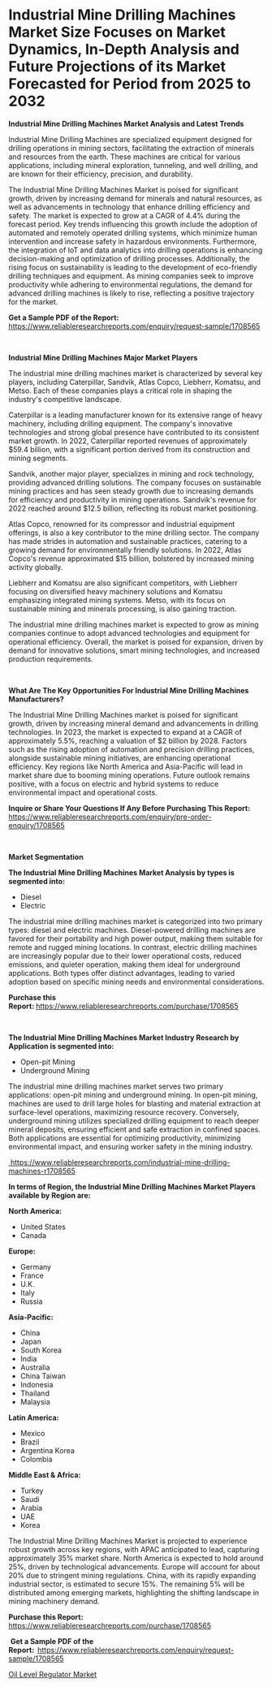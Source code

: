 <p><h1>Industrial Mine Drilling Machines Market Size Focuses on Market Dynamics, In-Depth Analysis and Future Projections of its Market Forecasted for Period from 2025 to 2032</h1></p><p><strong>Industrial Mine Drilling Machines Market Analysis and Latest Trends</strong></p>
<p><p>Industrial Mine Drilling Machines are specialized equipment designed for drilling operations in mining sectors, facilitating the extraction of minerals and resources from the earth. These machines are critical for various applications, including mineral exploration, tunneling, and well drilling, and are known for their efficiency, precision, and durability.</p><p>The Industrial Mine Drilling Machines Market is poised for significant growth, driven by increasing demand for minerals and natural resources, as well as advancements in technology that enhance drilling efficiency and safety. The market is expected to grow at a CAGR of 4.4% during the forecast period. Key trends influencing this growth include the adoption of automated and remotely operated drilling systems, which minimize human intervention and increase safety in hazardous environments. Furthermore, the integration of IoT and data analytics into drilling operations is enhancing decision-making and optimization of drilling processes. Additionally, the rising focus on sustainability is leading to the development of eco-friendly drilling techniques and equipment. As mining companies seek to improve productivity while adhering to environmental regulations, the demand for advanced drilling machines is likely to rise, reflecting a positive trajectory for the market.</p></p>
<p><strong>Get a Sample PDF of the Report:&nbsp;</strong> <a href="https://www.reliableresearchreports.com/enquiry/request-sample/1708565?utm_campaign=3262&utm_medium=2&utm_source=Github&utm_content=ia&utm_term=27032025&utm_id=industrial-mine-drilling-machines">https://www.reliableresearchreports.com/enquiry/request-sample/1708565</a></p>
<p>&nbsp;</p>
<p><strong>Industrial Mine Drilling Machines Major Market Players</strong></p>
<p><p>The industrial mine drilling machines market is characterized by several key players, including Caterpillar, Sandvik, Atlas Copco, Liebherr, Komatsu, and Metso. Each of these companies plays a critical role in shaping the industry's competitive landscape.</p><p>Caterpillar is a leading manufacturer known for its extensive range of heavy machinery, including drilling equipment. The company's innovative technologies and strong global presence have contributed to its consistent market growth. In 2022, Caterpillar reported revenues of approximately $59.4 billion, with a significant portion derived from its construction and mining segments.</p><p>Sandvik, another major player, specializes in mining and rock technology, providing advanced drilling solutions. The company focuses on sustainable mining practices and has seen steady growth due to increasing demands for efficiency and productivity in mining operations. Sandvik's revenue for 2022 reached around $12.5 billion, reflecting its robust market positioning.</p><p>Atlas Copco, renowned for its compressor and industrial equipment offerings, is also a key contributor to the mine drilling sector. The company has made strides in automation and sustainable practices, catering to a growing demand for environmentally friendly solutions. In 2022, Atlas Copco's revenue approximated $15 billion, bolstered by increased mining activity globally.</p><p>Liebherr and Komatsu are also significant competitors, with Liebherr focusing on diversified heavy machinery solutions and Komatsu emphasizing integrated mining systems. Metso, with its focus on sustainable mining and minerals processing, is also gaining traction.</p><p>The industrial mine drilling machines market is expected to grow as mining companies continue to adopt advanced technologies and equipment for operational efficiency. Overall, the market is poised for expansion, driven by demand for innovative solutions, smart mining technologies, and increased production requirements.</p></p>
<p>&nbsp;</p>
<p><strong>What Are The Key Opportunities For Industrial Mine Drilling Machines Manufacturers?</strong></p>
<p><p>The Industrial Mine Drilling Machines market is poised for significant growth, driven by increasing mineral demand and advancements in drilling technologies. In 2023, the market is expected to expand at a CAGR of approximately 5.5%, reaching a valuation of $2 billion by 2028. Factors such as the rising adoption of automation and precision drilling practices, alongside sustainable mining initiatives, are enhancing operational efficiency. Key regions like North America and Asia-Pacific will lead in market share due to booming mining operations. Future outlook remains positive, with a focus on electric and hybrid systems to reduce environmental impact and operational costs.</p></p>
<p><strong>Inquire or Share Your Questions If Any Before Purchasing This Report:</strong> <a href="https://www.reliableresearchreports.com/enquiry/pre-order-enquiry/1708565?utm_campaign=3262&utm_medium=2&utm_source=Github&utm_content=ia&utm_term=27032025&utm_id=industrial-mine-drilling-machines">https://www.reliableresearchreports.com/enquiry/pre-order-enquiry/1708565</a></p>
<p>&nbsp;</p>
<p><strong>Market Segmentation</strong></p>
<p><strong>The Industrial Mine Drilling Machines Market Analysis by types is segmented into:</strong></p>
<p><ul><li>Diesel</li><li>Electric</li></ul></p>
<p><p>The industrial mine drilling machines market is categorized into two primary types: diesel and electric machines. Diesel-powered drilling machines are favored for their portability and high power output, making them suitable for remote and rugged mining locations. In contrast, electric drilling machines are increasingly popular due to their lower operational costs, reduced emissions, and quieter operation, making them ideal for underground applications. Both types offer distinct advantages, leading to varied adoption based on specific mining needs and environmental considerations.</p></p>
<p><strong>Purchase this Report:&nbsp;</strong><a href="https://www.reliableresearchreports.com/purchase/1708565?utm_campaign=3262&utm_medium=2&utm_source=Github&utm_content=ia&utm_term=27032025&utm_id=industrial-mine-drilling-machines">https://www.reliableresearchreports.com/purchase/1708565</a></p>
<p>&nbsp;</p>
<p><strong>The Industrial Mine Drilling Machines Market Industry Research by Application is segmented into:</strong></p>
<p><ul><li>Open-pit Mining</li><li>Underground Mining</li></ul></p>
<p><p>The industrial mine drilling machines market serves two primary applications: open-pit mining and underground mining. In open-pit mining, machines are used to drill large holes for blasting and material extraction at surface-level operations, maximizing resource recovery. Conversely, underground mining utilizes specialized drilling equipment to reach deeper mineral deposits, ensuring efficient and safe extraction in confined spaces. Both applications are essential for optimizing productivity, minimizing environmental impact, and ensuring worker safety in the mining industry.</p></p>
<p><a href="https://www.reliableresearchreports.com/industrial-mine-drilling-machines-r1708565?utm_campaign=3262&utm_medium=2&utm_source=Github&utm_content=ia&utm_term=27032025&utm_id=industrial-mine-drilling-machines">&nbsp;https://www.reliableresearchreports.com/industrial-mine-drilling-machines-r1708565</a></p>
<p><strong>In terms of Region, the Industrial Mine Drilling Machines Market Players available by Region are:</strong></p>
<p>
    <p> <strong> North America: </strong>
        <ul>
            <li>United States</li>
            <li>Canada</li>
        </ul>
        </p> 
    <p> <strong> Europe: </strong>
        <ul>
            <li>Germany</li>
            <li>France</li>
            <li>U.K.</li>
            <li>Italy</li>
            <li>Russia</li>
        </ul>
        </p> 
    <p> <strong> Asia-Pacific: </strong>
        <ul>
            <li>China</li>
            <li>Japan</li>
            <li>South Korea</li>
            <li>India</li>
            <li>Australia</li>
            <li>China Taiwan</li>
            <li>Indonesia</li>
            <li>Thailand</li>
            <li>Malaysia</li>
        </ul>
        </p> 
    <p> <strong> Latin America: </strong>
        <ul>
            <li>Mexico</li>
            <li>Brazil</li>
            <li>Argentina Korea</li>
            <li>Colombia</li>
        </ul>
        </p> 
    <p> <strong> Middle East & Africa: </strong>
        <ul>
            <li>Turkey</li>
            <li>Saudi</li>
            <li>Arabia</li>
            <li>UAE</li>
            <li>Korea</li>
        </ul>
    </p>
    </p>
<p><p>The Industrial Mine Drilling Machines Market is projected to experience robust growth across key regions, with APAC anticipated to lead, capturing approximately 35% market share. North America is expected to hold around 25%, driven by technological advancements. Europe will account for about 20% due to stringent mining regulations. China, with its rapidly expanding industrial sector, is estimated to secure 15%. The remaining 5% will be distributed among emerging markets, highlighting the shifting landscape in mining machinery demand.</p></p>
<p><strong>Purchase this Report: </strong><a href="https://www.reliableresearchreports.com/purchase/1708565?utm_campaign=3262&utm_medium=2&utm_source=Github&utm_content=ia&utm_term=27032025&utm_id=industrial-mine-drilling-machines">https://www.reliableresearchreports.com/purchase/1708565</a></p>
<p>&nbsp;<strong>Get a Sample PDF of the Report:&nbsp;&nbsp;</strong><a href="https://www.reliableresearchreports.com/enquiry/request-sample/1708565?utm_campaign=3262&utm_medium=2&utm_source=Github&utm_content=ia&utm_term=27032025&utm_id=industrial-mine-drilling-machines">https://www.reliableresearchreports.com/enquiry/request-sample/1708565</a></p>
<p><strong></strong></p>
<p><p><a href="https://github.com/koskasislo39/Market-Research-Report-List-1/blob/main/oil-level-regulator-market.md?utm_campaign=3262&utm_medium=2&utm_source=Github&utm_content=ia&utm_term=27032025&utm_id=industrial-mine-drilling-machines">Oil Level Regulator Market</a></p></p>